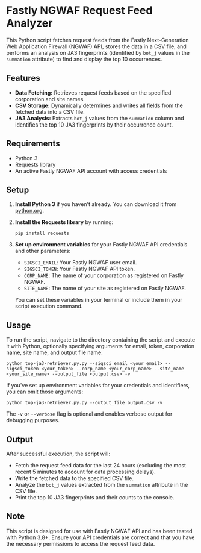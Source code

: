 # Fastly NGWAF Request Feed Analyzer

This Python script fetches request feeds from the Fastly Next-Generation Web Application Firewall (NGWAF) API, stores the data in a CSV file, and performs an analysis on JA3 fingerprints (identified by `bot_j` values in the `summation` attribute) to find and display the top 10 occurrences.

## Features

- **Data Fetching:** Retrieves request feeds based on the specified corporation and site names.
- **CSV Storage:** Dynamically determines and writes all fields from the fetched data into a CSV file.
- **JA3 Analysis:** Extracts `bot_j` values from the `summation` column and identifies the top 10 JA3 fingerprints by their occurrence count.

## Requirements

- Python 3
- Requests library
- An active Fastly NGWAF API account with access credentials

## Setup

1. **Install Python 3** if you haven't already. You can download it from [python.org](https://www.python.org/downloads/).

2. **Install the Requests library** by running:

   ```shell
   pip install requests
   ```

3. **Set up environment variables** for your Fastly NGWAF API credentials and other parameters:

   - `SIGSCI_EMAIL`: Your Fastly NGWAF user email.
   - `SIGSCI_TOKEN`: Your Fastly NGWAF API token.
   - `CORP_NAME`: The name of your corporation as registered on Fastly NGWAF.
   - `SITE_NAME`: The name of your site as registered on Fastly NGWAF.

   You can set these variables in your terminal or include them in your script execution command.

## Usage

To run the script, navigate to the directory containing the script and execute it with Python, optionally specifying arguments for email, token, corporation name, site name, and output file name:

```shell
python top-ja3-retriever.py.py --sigsci_email <your_email> --sigsci_token <your_token> --corp_name <your_corp_name> --site_name <your_site_name> --output_file <output.csv> -v
```

If you've set up environment variables for your credentials and identifiers, you can omit those arguments:

```shell
python top-ja3-retriever.py.py --output_file output.csv -v
```

The `-v` or `--verbose` flag is optional and enables verbose output for debugging purposes.

## Output

After successful execution, the script will:

- Fetch the request feed data for the last 24 hours (excluding the most recent 5 minutes to account for data processing delays).
- Write the fetched data to the specified CSV file.
- Analyze the `bot_j` values extracted from the `summation` attribute in the CSV file.
- Print the top 10 JA3 fingerprints and their counts to the console.

## Note
This script is designed for use with Fastly NGWAF API and has been tested with Python 3.8+. Ensure your API credentials are correct and that you have the necessary permissions to access the request feed data.
```
